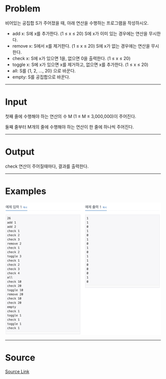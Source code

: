 Problem
=======
비어있는 공집합 S가 주어졌을 때, 아래 연산을 수행하는 프로그램을 작성하시오.

* add x: S에 x를 추가한다. (1 ≤ x ≤ 20) S에 x가 이미 있는 경우에는 연산을 무시한다.
* remove x: S에서 x를 제거한다. (1 ≤ x ≤ 20) S에 x가 없는 경우에는 연산을 무시한다.
* check x: S에 x가 있으면 1을, 없으면 0을 출력한다. (1 ≤ x ≤ 20)
* toggle x: S에 x가 있으면 x를 제거하고, 없으면 x를 추가한다. (1 ≤ x ≤ 20)
* all: S를 {1, 2, ..., 20} 으로 바꾼다.
* empty: S를 공집합으로 바꾼다.

<hr>

Input
======
첫째 줄에 수행해야 하는 연산의 수 M (1 ≤ M ≤ 3,000,000)이 주어진다.

둘째 줄부터 M개의 줄에 수행해야 하는 연산이 한 줄에 하나씩 주어진다.

<hr>

Output
======
check 연산이 주어질때마다, 결과를 출력한다.

<hr>

Examples
======
<img src="img/img1.png"></img>

<hr>

Source
======
[Source Link](https://www.acmicpc.net/problem/11723)